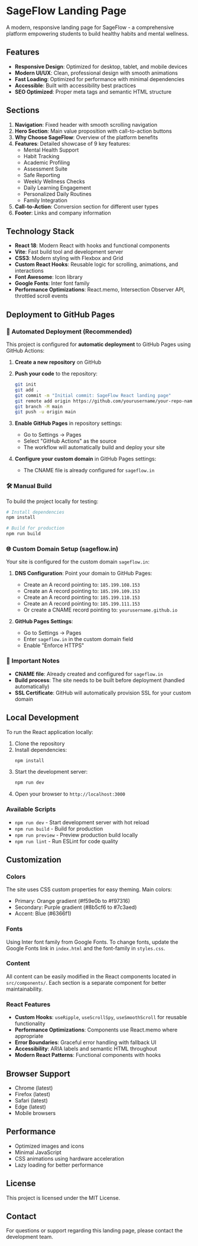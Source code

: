 # SageFlow Landing Page

A modern, responsive landing page for SageFlow - a comprehensive platform empowering students to build healthy habits and mental wellness.

## Features

- **Responsive Design**: Optimized for desktop, tablet, and mobile devices
- **Modern UI/UX**: Clean, professional design with smooth animations
- **Fast Loading**: Optimized for performance with minimal dependencies
- **Accessible**: Built with accessibility best practices
- **SEO Optimized**: Proper meta tags and semantic HTML structure

## Sections

1. **Navigation**: Fixed header with smooth scrolling navigation
2. **Hero Section**: Main value proposition with call-to-action buttons
3. **Why Choose SageFlow**: Overview of the platform benefits
4. **Features**: Detailed showcase of 9 key features:
   - Mental Health Support
   - Habit Tracking
   - Academic Profiling
   - Assessment Suite
   - Safe Reporting
   - Weekly Wellness Checks
   - Daily Learning Engagement
   - Personalized Daily Routines
   - Family Integration
5. **Call-to-Action**: Conversion section for different user types
6. **Footer**: Links and company information

## Technology Stack

- **React 18**: Modern React with hooks and functional components
- **Vite**: Fast build tool and development server
- **CSS3**: Modern styling with Flexbox and Grid
- **Custom React Hooks**: Reusable logic for scrolling, animations, and interactions
- **Font Awesome**: Icon library
- **Google Fonts**: Inter font family
- **Performance Optimizations**: React.memo, Intersection Observer API, throttled scroll events

## Deployment to GitHub Pages

### 🚀 Automated Deployment (Recommended)

This project is configured for **automatic deployment** to GitHub Pages using GitHub Actions:

1. **Create a new repository** on GitHub
2. **Push your code** to the repository:
   ```bash
   git init
   git add .
   git commit -m "Initial commit: SageFlow React landing page"
   git remote add origin https://github.com/yourusername/your-repo-name.git
   git branch -M main
   git push -u origin main
   ```

3. **Enable GitHub Pages** in repository settings:
   - Go to Settings → Pages
   - Select "GitHub Actions" as the source
   - The workflow will automatically build and deploy your site

4. **Configure your custom domain** in GitHub Pages settings:
   - The CNAME file is already configured for `sageflow.in`

### 🛠️ Manual Build

To build the project locally for testing:

```bash
# Install dependencies
npm install

# Build for production
npm run build
```

### 🌐 Custom Domain Setup (sageflow.in)

Your site is configured for the custom domain `sageflow.in`:

1. **DNS Configuration**: Point your domain to GitHub Pages:
   - Create an A record pointing to: `185.199.108.153`
   - Create an A record pointing to: `185.199.109.153`
   - Create an A record pointing to: `185.199.110.153`
   - Create an A record pointing to: `185.199.111.153`
   - Or create a CNAME record pointing to: `yourusername.github.io`

2. **GitHub Pages Settings**:
   - Go to Settings → Pages
   - Enter `sageflow.in` in the custom domain field
   - Enable "Enforce HTTPS"

### 📝 Important Notes

- **CNAME file**: Already created and configured for `sageflow.in`
- **Build process**: The site needs to be built before deployment (handled automatically)
- **SSL Certificate**: GitHub will automatically provision SSL for your custom domain

## Local Development

To run the React application locally:

1. Clone the repository
2. Install dependencies:
   ```bash
   npm install
   ```
3. Start the development server:
   ```bash
   npm run dev
   ```
4. Open your browser to `http://localhost:3000`

### Available Scripts

- `npm run dev` - Start development server with hot reload
- `npm run build` - Build for production
- `npm run preview` - Preview production build locally
- `npm run lint` - Run ESLint for code quality

## Customization

### Colors
The site uses CSS custom properties for easy theming. Main colors:
- Primary: Orange gradient (#f59e0b to #f97316)
- Secondary: Purple gradient (#8b5cf6 to #7c3aed)
- Accent: Blue (#6366f1)

### Fonts
Using Inter font family from Google Fonts. To change fonts, update the Google Fonts link in `index.html` and the font-family in `styles.css`.

### Content
All content can be easily modified in the React components located in `src/components/`. Each section is a separate component for better maintainability.

### React Features
- **Custom Hooks**: `useRipple`, `useScrollSpy`, `useSmoothScroll` for reusable functionality
- **Performance Optimizations**: Components use React.memo where appropriate
- **Error Boundaries**: Graceful error handling with fallback UI
- **Accessibility**: ARIA labels and semantic HTML throughout
- **Modern React Patterns**: Functional components with hooks

## Browser Support

- Chrome (latest)
- Firefox (latest)
- Safari (latest)
- Edge (latest)
- Mobile browsers

## Performance

- Optimized images and icons
- Minimal JavaScript
- CSS animations using hardware acceleration
- Lazy loading for better performance

## License

This project is licensed under the MIT License.

## Contact

For questions or support regarding this landing page, please contact the development team.
